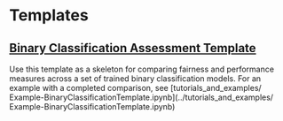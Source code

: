 # Templates

## [Binary Classification Assessment Template](Template-BinaryClassificationAssessment.ipynb)
Use this template as a skeleton for comparing fairness and performance measures across a set of trained binary classification models. For an example with a completed comparison, see [tutorials_and_examples/ Example-BinaryClassificationTemplate.ipynb](../tutorials_and_examples/ Example-BinaryClassificationTemplate.ipynb)

